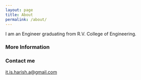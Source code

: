 ```yaml
---
layout: page
title: About
permalink: /about/
---
```


I am an Engineer graduating from R.V. College of Engineering.

### More Information


### Contact me

[it.is.harish.a@gmail.com](mailto:it.is.harish.a@gmail.com)
